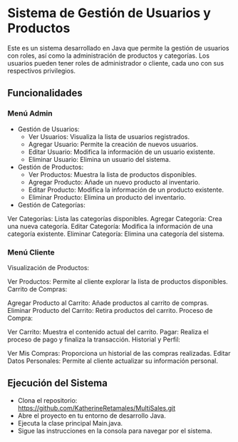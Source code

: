# Sistema de Gestión de Usuarios y Productos
Este es un sistema desarrollado en Java que permite la gestión de usuarios con roles, así como la administración de productos y categorías. Los usuarios pueden tener roles de administrador o cliente, cada uno con sus respectivos privilegios.

## Funcionalidades
### Menú Admin
* Gestión de Usuarios:
  * Ver Usuarios: Visualiza la lista de usuarios registrados.
  * Agregar Usuario: Permite la creación de nuevos usuarios.
  * Editar Usuario: Modifica la información de un usuario existente.
  * Eliminar Usuario: Elimina un usuario del sistema.
* Gestión de Productos:
  * Ver Productos: Muestra la lista de productos disponibles.
  * Agregar Producto: Añade un nuevo producto al inventario.
  * Editar Producto: Modifica la información de un producto existente.
  * Eliminar Producto: Elimina un producto del inventario.
* Gestión de Categorías:

Ver Categorías: Lista las categorías disponibles.
Agregar Categoría: Crea una nueva categoría.
Editar Categoría: Modifica la información de una categoría existente.
Eliminar Categoría: Elimina una categoría del sistema.
### Menú Cliente
Visualización de Productos:

Ver Productos: Permite al cliente explorar la lista de productos disponibles.
Carrito de Compras:

Agregar Producto al Carrito: Añade productos al carrito de compras.
Eliminar Producto del Carrito: Retira productos del carrito.
Proceso de Compra:

Ver Carrito: Muestra el contenido actual del carrito.
Pagar: Realiza el proceso de pago y finaliza la transacción.
Historial y Perfil:

Ver Mis Compras: Proporciona un historial de las compras realizadas.
Editar Datos Personales: Permite al cliente actualizar su información personal.
## Ejecución del Sistema
* Clona el repositorio: https://github.com/KatherineRetamales/MultiSales.git
* Abre el proyecto en tu entorno de desarrollo Java.
* Ejecuta la clase principal Main.java.
* Sigue las instrucciones en la consola para navegar por el sistema.
